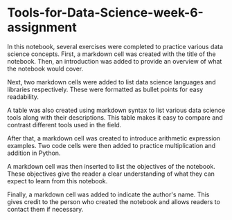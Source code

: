 # Tools-for-Data-Science-week-6-assignment
In this notebook, several exercises were completed to practice various data science concepts. First, a markdown cell was created with the title of the notebook. Then, an introduction was added to provide an overview of what the notebook would cover.

Next, two markdown cells were added to list data science languages and libraries respectively. These were formatted as bullet points for easy readability.

A table was also created using markdown syntax to list various data science tools along with their descriptions. This table makes it easy to compare and contrast different tools used in the field.

After that, a markdown cell was created to introduce arithmetic expression examples. Two code cells were then added to practice multiplication and addition in Python.

A markdown cell was then inserted to list the objectives of the notebook. These objectives give the reader a clear understanding of what they can expect to learn from this notebook.

Finally, a markdown cell was added to indicate the author's name. This gives credit to the person who created the notebook and allows readers to contact them if necessary.

